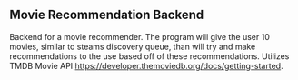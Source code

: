 ## Movie Recommendation Backend
Backend for a movie recommender. The program will give the user 10 movies, similar to steams discovery queue, than will try and make recommendations to the use based off of these recommendations.
Utilizes TMDB Movie API https://developer.themoviedb.org/docs/getting-started.
